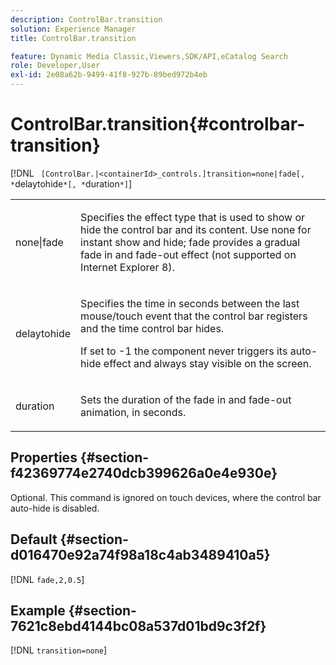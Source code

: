 ```yaml
---
description: ControlBar.transition
solution: Experience Manager
title: ControlBar.transition

feature: Dynamic Media Classic,Viewers,SDK/API,eCatalog Search
role: Developer,User
exl-id: 2e08a62b-9499-41f8-927b-89bed972b4eb
---
```

# ControlBar.transition{#controlbar-transition}

 [!DNL ` [ControlBar.|<containerId>_controls.]transition=none|fade[, *`delaytohide`*[, *`duration`*]`]

<table id="table_F71AA834FE494949A2D4B569EA5E721F"> 
 <tbody> 
  <tr> 
   <td colname="col1"> <p> <span class="codeph"> none|fade </span> </p> </td> 
   <td colname="col2"> <p> Specifies the effect type that is used to show or hide the control bar and its content. Use <span class="codeph"> none </span> for instant show and hide; <span class="codeph"> fade </span> provides a gradual fade in and fade-out effect (not supported on Internet Explorer 8). </p> </td> 
  </tr> 
  <tr> 
   <td colname="col1"> <p> <span class="codeph"> <span class="varname"> delaytohide </span> </span> </p> </td> 
   <td colname="col2"> <p> Specifies the time in seconds between the last mouse/touch event that the control bar registers and the time control bar hides. </p> <p> If set to <span class="codeph"> -1 </span> the component never triggers its auto-hide effect and always stay visible on the screen. </p> </td> 
  </tr> 
  <tr> 
   <td colname="col1"> <p> <span class="codeph"> <span class="varname"> duration </span> </span> </p> </td> 
   <td colname="col2"> <p> Sets the duration of the fade in and fade-out animation, in seconds. </p> </td> 
  </tr> 
 </tbody> 
</table>

## Properties {#section-f42369774e2740dcb399626a0e4e930e}

Optional. This command is ignored on touch devices, where the control bar auto-hide is disabled.

## Default {#section-d016470e92a74f98a18c4ab3489410a5}

[!DNL `fade,2,0.5`]

## Example {#section-7621c8ebd4144bc08a537d01bd9c3f2f}

[!DNL `transition=none`]
